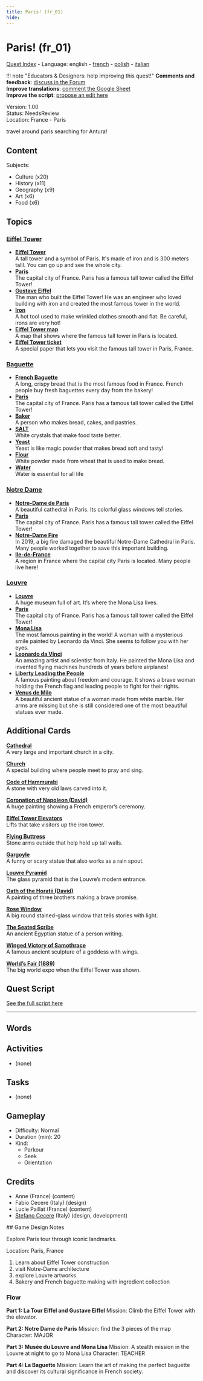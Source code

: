 ```yaml
---
title: Paris! (fr_01)
hide:
---
```


# Paris! (fr_01)
[Quest Index](./index.md) - Language: english - [french](./fr_01.fr.md) - [polish](./fr_01.pl.md) - [italian](./fr_01.it.md)

!!! note "Educators & Designers: help improving this quest!"
    **Comments and feedback**: [discuss in the Forum](https://vgwb.discourse.group/t/fr-01-paris/23/1)  
    **Improve translations**: [comment the Google Sheet](https://docs.google.com/spreadsheets/d/1FPFOy8CHor5ArSg57xMuPAG7WM27-ecDOiU-OmtHgjw/edit?gid=755037318#gid=755037318)  
    **Improve the script**: [propose an edit here](https://github.com/vgwb/Antura/blob/main/Assets/_discover/_quests/FR_01%20Paris/FR_01%20Paris%20-%20Yarn%20Script.yarn)  

Version: 1.00  
Status: NeedsReview  
Location: France - Paris

travel around paris searching for Antura!

## Content
Subjects: 

  - Culture (x20)
  - History (x11)
  - Geography (x9)
  - Art (x6)
  - Food (x6)

## Topics
### [Eiffel Tower](../topics/index.md#eiffel-tower)

  - **[Eiffel Tower](../cards/index.md#eiffel_tower)**  
    A tall tower and a symbol of Paris. It's made of iron and is 300 meters talll. You can go up and see the whole city.  
  - **[Paris](../cards/index.md#capital_paris)**  
    The capital city of France. Paris has a famous tall tower called the Eiffel Tower!  
  - **[Gustave Eiffel](../cards/index.md#gustave_eiffel)**  
    The man who built the Eiffel Tower! He was an engineer who loved building with iron and created the most famous tower in the world.  
  - **[Iron](../cards/index.md#iron_material)**  
    A hot tool used to make wrinkled clothes smooth and flat. Be careful, irons are very hot!  
  - **[Eiffel Tower map](../cards/index.md#eiffel_tower_map)**  
    A map that shows where the famous tall tower in Paris is located.  
  - **[Eiffel Tower ticket](../cards/index.md#eiffel_tower_ticket)**  
    A special paper that lets you visit the famous tall tower in Paris, France.  
### [Baguette](../topics/index.md#baguette)

  - **[French Baguette](../cards/index.md#food_baguette)**  
    A long, crispy bread that is the most famous food in France. French people buy fresh baguettes every day from the bakery!  
  - **[Paris](../cards/index.md#capital_paris)**  
    The capital city of France. Paris has a famous tall tower called the Eiffel Tower!  
  - **[Baker](../cards/index.md#person_baker)**  
    A person who makes bread, cakes, and pastries.  
  - **[SALT](../cards/index.md#food_salt)**  
    White crystals that make food taste better.   
  - **[Yeast](../cards/index.md#food_yeast)**  
    Yeast is like magic powder that makes bread soft and tasty!  
  - **[Flour](../cards/index.md#food_flour)**  
    White powder made from wheat that is used to make bread.  
  - **[Water](../cards/index.md#food_water)**  
    Water is essential for all life  
### [Notre Dame](../topics/index.md#notredame)

  - **[Notre-Dame de Paris](../cards/index.md#notre_dame_de_paris)**  
    A beautiful cathedral in Paris. Its colorful glass windows tell stories.  
  - **[Paris](../cards/index.md#capital_paris)**  
    The capital city of France. Paris has a famous tall tower called the Eiffel Tower!  
  - **[Notre-Dame Fire](../cards/index.md#notre_dame_de_paris_fire)**  
    In 2019, a big fire damaged the beautiful Notre-Dame Cathedral in Paris. Many people worked together to save this important building.  
  - **[Ile-de-France](../cards/index.md#ile_de_france)**  
    A region in France where the capital city Paris is located. Many people live here!  
### [Louvre](../topics/index.md#louvre)

  - **[Louvre](../cards/index.md#louvre)**  
    A huge museum full of art. It’s where the Mona Lisa lives.  
  - **[Paris](../cards/index.md#capital_paris)**  
    The capital city of France. Paris has a famous tall tower called the Eiffel Tower!  
  - **[Mona Lisa](../cards/index.md#art_monalisa)**  
    The most famous painting in the world! A woman with a mysterious smile painted by Leonardo da Vinci. She seems to follow you with her eyes.  
  - **[Leonardo da Vinci](../cards/index.md#person_leonardodavinci)**  
    An amazing artist and scientist from Italy. He painted the Mona Lisa and invented flying machines hundreds of years before airplanes!  
  - **[Liberty Leading the People](../cards/index.md#art_liberty_leading_the_people)**  
    A famous painting about freedom and courage. It shows a brave woman holding the French flag and leading people to fight for their rights.  
  - **[Venus de Milo](../cards/index.md#art_venus_milo)**  
    A beautiful ancient statue of a woman made from white marble. Her arms are missing but she is still considered one of the most beautiful statues ever made.  

## Additional Cards
**[Cathedral](../cards/index.md#cathedral)**  
A very large and important church in a city.  

**[Church](../cards/index.md#church)**  
A special building where people meet to pray and sing.  

**[Code of Hammurabi](../cards/index.md#code_of_hammurabi)**  
A stone with very old laws carved into it.  

**[Coronation of Napoleon (David)](../cards/index.md#coronation_of_napoleon_david)**  
A huge painting showing a French emperor’s ceremony.  

**[Eiffel Tower Elevators](../cards/index.md#eiffel_tower_elevators)**  
Lifts that take visitors up the iron tower.  

**[Flying Buttress](../cards/index.md#flying_buttress)**  
Stone arms outside that help hold up tall walls.  

**[Gargoyle](../cards/index.md#gargoyle)**  
A funny or scary statue that also works as a rain spout.  

**[Louvre Pyramid](../cards/index.md#louvre_pyramid)**  
The glass pyramid that is the Louvre’s modern entrance.  

**[Oath of the Horatii (David)](../cards/index.md#oath_of_the_horatii_david)**  
A painting of three brothers making a brave promise.  

**[Rose Window](../cards/index.md#rose_window)**  
A big round stained-glass window that tells stories with light.  

**[The Seated Scribe](../cards/index.md#the_seated_scribe)**  
An ancient Egyptian statue of a person writing.  

**[Winged Victory of Samothrace](../cards/index.md#winged_victory_of_samothrace)**  
A famous ancient sculpture of a goddess with wings.  

**[World’s Fair (1889)](../cards/index.md#worlds_fair_1889)**  
The big world expo when the Eiffel Tower was shown.  

## Quest Script

[See the full script here](./fr_01-script.md)

---

## Words
## Activities
- (none)

## Tasks
- (none)
## Gameplay
- Difficulty: Normal
- Duration (min): 20
- Kind:
  - Parkour
  - Seek
  - Orientation
## Credits
- Anne (France) (content)
- Fabio Cecere (Italy) (design)
- Lucie Paillat (France) (content)
- [Stefano Cecere](https://stefanocecere.com) (Italy) (design, development)

## Game Design Notes

Explore Paris tour through iconic landmarks. 

Location:
Paris, France

1. Learn about Eiffel Tower construction
2. visit Notre-Dame architecture
3. explore Louvre artworks
4. Bakery and French baguette making with ingredient collection

### Flow

**Part 1: La Tour Eiffel and Gustave Eiffel**
Mission: Climb the Eiffel Tower with the elevator.

**Part 2: Notre Dame de Paris**
Mission: find the 3 pieces of the map
Character: MAJOR

**Part 3: Musée du Louvre and Mona Lisa**
Mission: A stealth mission in the Louvre at night to go to Mona Lisa
Character: TEACHER

**Part 4: La Baguette**
Mission: Learn the art of making the perfect baguette and discover its cultural significance in French society.

